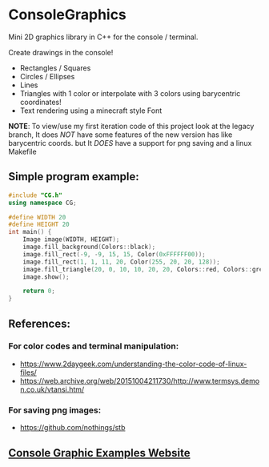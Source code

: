 # ConsoleGraphics

Mini 2D graphics library in C++ for the console / terminal. 

Create drawings in the console!
- Rectangles / Squares
- Circles / Ellipses
- Lines
- Triangles with 1 color or interpolate with 3 colors using barycentric coordinates!
- Text rendering using a minecraft style Font

**NOTE**: To view/use my first iteration code of this project look at the legacy branch, It does *NOT* have some features of the new version has like barycentric coords. but It *DOES* have a support for png saving and a linux Makefile 

## Simple program example: 
```cpp
#include "CG.h"
using namespace CG;

#define WIDTH 20
#define HEIGHT 20
int main() {
	Image image(WIDTH, HEIGHT);
	image.fill_background(Colors::black);
	image.fill_rect(-9, -9, 15, 15, Color(0xFFFFFF00));
	image.fill_rect(1, 1, 11, 20, Color(255, 20, 20, 128));
	image.fill_triangle(20, 0, 10, 10, 20, 20, Colors::red, Colors::green, Colors::blue);
	image.show();

    return 0;
}
```

## References: 
### For color codes and terminal manipulation:
- https://www.2daygeek.com/understanding-the-color-code-of-linux-files/
- https://web.archive.org/web/20151004211730/http://www.termsys.demon.co.uk/vtansi.htm/

### For saving png images:
- https://github.com/nothings/stb

## [Console Graphic Examples Website](https://barrales-d.github.io/ConsoleGraphics/)

